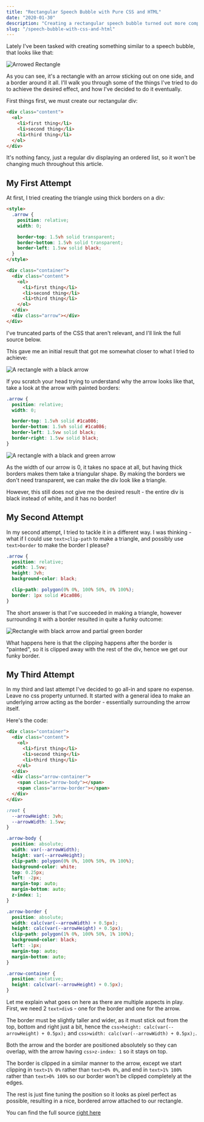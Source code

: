 ```yaml
---
title: "Rectangular Speech Bubble with Pure CSS and HTML"
date: "2020-01-30"
description: "Creating a rectangular speech bubble turned out more complicated that I thought. Who knew?"
slug: "/speech-bubble-with-css-and-html"
---
```


Lately I've been tasked with creating something similar to a speech bubble, that looks like that:

![Arrowed Rectangle](final-result/arrowed-rect.png)

As you can see, it's a rectangle with an arrow sticking out on one side, and a border around it all. I'll walk you through some of the things I've tried to do to achieve the desired effect, and how I've decided to do it eventually.

First things first, we must create our rectangular div:

```html
<div class="content">
  <ol>
    <li>first thing</li>
    <li>second thing</li>
    <li>third thing</li>
  </ol>
</div>
```

It's nothing fancy, just a regular div displaying an ordered list, so it won't be changing much throughout this article.

## My First Attempt

At first, I tried creating the triangle using thick borders on a div:

<!-- eslint-skip -->

```html
<style>
  .arrow {
    position: relative;
    width: 0;

    border-top: 1.5vh solid transparent;
    border-bottom: 1.5vh solid transparent;
    border-left: 1.5vw solid black;
  }
</style>

<div class="container">
  <div class="content">
    <ol>
      <li>first thing</li>
      <li>second thing</li>
      <li>third thing</li>
    </ol>
  </div>
  <div class="arrow"></div>
</div>
```

I've truncated parts of the CSS that aren't relevant, and I'll link the full source below.

This gave me an initial result that got me somewhat closer to what I tried to achieve:

![A rectangle with a black arrow](1st/arrowed-rect.png)

If you scratch your head trying to understand why the arrow looks like that, take a look at the arrow with painted borders:

```css
.arrow {
  position: relative;
  width: 0;

  border-top: 1.5vh solid #1ca086;
  border-bottom: 1.5vh solid #1ca086;
  border-left: 1.5vw solid black;
  border-right: 1.5vw solid black;
}
```

![A rectangle with a black and green arrow](1st/arrowed-rect-painted-borders.png)

As the width of our arrow is 0, it takes no space at all, but having thick borders makes them take a triangular shape. By making the borders we don't need transparent, we can make the div look like a triangle.

However, this still does not give me the desired result - the entire div is black instead of white, and it has no border!

## My Second Attempt

In my second attempt, I tried to tackle it in a different way. I was thinking - what if I could use `text>clip-path` to make a triangle, and possibly use `text>border` to make the border I please?

```css
.arrow {
  position: relative;
  width: 1.5vw;
  height: 3vh;
  background-color: black;

  clip-path: polygon(0% 0%, 100% 50%, 0% 100%);
  border: 1px solid #1ca086;
}
```

The short answer is that I've succeeded in making a triangle, however surrounding it with a border resulted in quite a funky outcome:

![Rectangle with black arrow and partial green border](2nd/arrowed-rect.png)

What happens here is that the clipping happens after the border is "painted", so it is clipped away with the rest of the div, hence we get our funky border.

## My Third Attempt

In my third and last attempt I've decided to go all-in and spare no expense. Leave no css property unturned. It started with a general idea to make an underlying arrow acting as the border - essentially surrounding the arrow itself.

Here's the code:

```html
<div class="container">
  <div class="content">
    <ol>
      <li>first thing</li>
      <li>second thing</li>
      <li>third thing</li>
    </ol>
  </div>
  <div class="arrow-container">
    <span class="arrow-body"></span>
    <span class="arrow-border"></span>
  </div>
</div>
```

```css
:root {
  --arrowHeight: 3vh;
  --arrowWidth: 1.5vw;
}

.arrow-body {
  position: absolute;
  width: var(--arrowWidth);
  height: var(--arrowHeight);
  clip-path: polygon(0% 0%, 100% 50%, 0% 100%);
  background-color: white;
  top: 0.25px;
  left: -2px;
  margin-top: auto;
  margin-bottom: auto;
  z-index: 1;
}

.arrow-border {
  position: absolute;
  width: calc(var(--arrowWidth) + 0.5px);
  height: calc(var(--arrowHeight) + 0.5px);
  clip-path: polygon(1% 0%, 100% 50%, 1% 100%);
  background-color: black;
  left: -1px;
  margin-top: auto;
  margin-bottom: auto;
}

.arrow-container {
  position: relative;
  height: calc(var(--arrowHeight) + 0.5px);
}
```

Let me explain what goes on here as there are multiple aspects in play. First, we need 2 `text>div`s - one for the border and one for the arrow.

The border must be slightly taller and wider, as it must stick out from the top, bottom and right just a bit, hence the `css>height: calc(var(--arrowHeight) + 0.5px);` and `css>width: calc(var(--arrowWidth) + 0.5px);`.

Both the arrow and the border are positioned absolutely so they can overlap, with the arrow having `css>z-index: 1` so it stays on top.

The border is clipped in a similar manner to the arrow, except we start clipping in `text>1% 0%` rather than `text>0% 0%`, and end in `text>1% 100%` rather than `text>0% 100%` so our border won't be clipped completely at the edges.

The rest is just fine tuning the position so it looks as pixel perfect as possible, resulting in a nice, bordered arrow attached to our rectangle.

You can find the full source [right here](https://github.com/dorshinar/blog/tree/master/content/blog/arrowed-rect/final-result)
